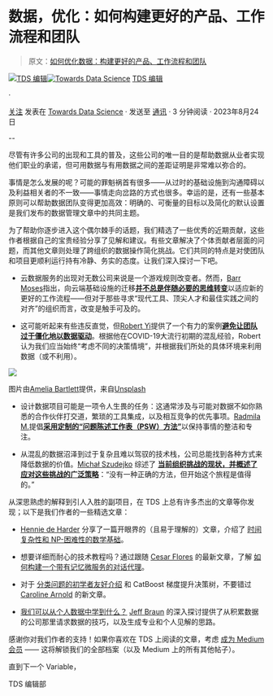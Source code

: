 # 数据，优化：如何构建更好的产品、工作流程和团队

> 原文：[如何优化数据：构建更好的产品、工作流程和团队](https://towardsdatascience.com/data-streamlined-how-to-build-better-products-workflows-and-teams-bf787dc3f933?source=collection_archive---------15-----------------------#2023-08-24)

[](https://towardsdatascience.medium.com/?source=post_page-----bf787dc3f933--------------------------------)[![TDS 编辑](../Images/4b2d1beaf4f6dcf024ffa6535de3b794.png)](https://towardsdatascience.medium.com/?source=post_page-----bf787dc3f933--------------------------------)[](https://towardsdatascience.com/?source=post_page-----bf787dc3f933--------------------------------)[![Towards Data Science](../Images/a6ff2676ffcc0c7aad8aaf1d79379785.png)](https://towardsdatascience.com/?source=post_page-----bf787dc3f933--------------------------------) [TDS 编辑](https://towardsdatascience.medium.com/?source=post_page-----bf787dc3f933--------------------------------)

·

[关注](https://medium.com/m/signin?actionUrl=https%3A%2F%2Fmedium.com%2F_%2Fsubscribe%2Fuser%2F7e12c71dfa81&operation=register&redirect=https%3A%2F%2Ftowardsdatascience.com%2Fdata-streamlined-how-to-build-better-products-workflows-and-teams-bf787dc3f933&user=TDS+Editors&userId=7e12c71dfa81&source=post_page-7e12c71dfa81----bf787dc3f933---------------------post_header-----------) 发表在 [Towards Data Science](https://towardsdatascience.com/?source=post_page-----bf787dc3f933--------------------------------) · 发送至 [通讯](https://towardsdatascience.com/newsletter?source=post_page-----bf787dc3f933--------------------------------) · 3 分钟阅读 · 2023年8月24日 [](https://medium.com/m/signin?actionUrl=https%3A%2F%2Fmedium.com%2F_%2Fvote%2Ftowards-data-science%2Fbf787dc3f933&operation=register&redirect=https%3A%2F%2Ftowardsdatascience.com%2Fdata-streamlined-how-to-build-better-products-workflows-and-teams-bf787dc3f933&user=TDS+Editors&userId=7e12c71dfa81&source=-----bf787dc3f933---------------------clap_footer-----------)

--

[](https://medium.com/m/signin?actionUrl=https%3A%2F%2Fmedium.com%2F_%2Fbookmark%2Fp%2Fbf787dc3f933&operation=register&redirect=https%3A%2F%2Ftowardsdatascience.com%2Fdata-streamlined-how-to-build-better-products-workflows-and-teams-bf787dc3f933&source=-----bf787dc3f933---------------------bookmark_footer-----------)

尽管有许多公司的出现和工具的普及，这些公司的唯一目的是帮助数据从业者实现他们职业的承诺，但可用数据与有用数据之间的差距证明是非常难以弥合的。

事情是怎么发展的呢？可能的罪魁祸首有很多——从过时的基础设施到沟通障碍以及利益相关者的不一致——事情走向岔路的方式也很多。幸运的是，还有一些基本原则可以帮助数据团队变得更加高效：明确的、可衡量的目标以及简化的默认设置是我们发布的数据管理文章中的共同主题。

为了帮助你逐步进入这个偶尔棘手的话题，我们精选了一些优秀的近期贡献，这些作者根据自己的宝贵经验分享了见解和建议。有些文章解决了个体贡献者层面的问题，而其他文章则处理了跨组织的数据操作简化挑战。它们共同的特点是对使团队和项目更顺利运行持有冷静、务实的态度。让我们深入探讨一下吧。

+   云数据服务的出现对无数公司来说是一个游戏规则改变者。然而，[Barr Moses](https://medium.com/u/2818bac48708?source=post_page-----bf787dc3f933--------------------------------)指出，向云端基础设施的迁移[**并不总是伴随必要的思维转变**](/your-datas-finally-in-the-cloud-now-stop-acting-so-on-prem-bbb7b4f35529)以适应新的更好的工作流程——但对于那些寻求“现代工具、顶尖人才和最佳实践之间的对齐”的组织而言，改变是触手可及的。

+   这可能听起来有些违反直觉，但[Robert Yi](https://medium.com/u/8ac2da8b0742?source=post_page-----bf787dc3f933--------------------------------)提供了一个有力的案例[**避免让团队过于僵化地以数据驱动**](/should-we-be-more-data-driven-sometimes-3dcf5e2753ae)。根据他在COVID-19大流行初期的混乱经验，Robert认为我们应当始终“考虑不同的决策情境”，并根据我们所处的具体环境来利用数据（或不利用）。

![](../Images/320262d603f57617e9d0856ca85b8675.png)

图片由[Amelia Bartlett](https://unsplash.com/@ameliabartlett?utm_source=medium&utm_medium=referral)提供，来自[Unsplash](https://unsplash.com/?utm_source=medium&utm_medium=referral)

+   设计数据项目可能是一项令人生畏的任务：这通常涉及与可能对数据不如你熟悉的合作伙伴打交道，繁琐的工具集成，以及相互竞争的优先事项。[Radmila M.](https://medium.com/u/1b144e8ba52a?source=post_page-----bf787dc3f933--------------------------------)提倡[**采用定制的“问题陈述工作表（PSW）方法”**](/how-to-effectively-structure-data-science-projects-85f717e65c75)以保持事情的整洁和专注。

+   从混乱的数据沼泽到过于复杂且难以驾驭的技术栈，公司总能找到各种方式来降低数据的价值。[Michał Szudejko](https://medium.com/u/d3b37fc311f7?source=post_page-----bf787dc3f933--------------------------------) 综述了 [**当前组织挑战的现状，并概述了应对这些挑战的广泛策略**](/from-numbers-to-actions-making-data-work-for-companies-162183c13998)：“没有一种正确的方法，但开始这个旅程是值得的。”

从深思熟虑的解释到引人入胜的副项目，在 TDS 上总有许多杰出的文章等你发现；以下是我们作者的一些精选文章：

+   [Hennie de Harder](https://medium.com/u/fb96be98b7b9?source=post_page-----bf787dc3f933--------------------------------) 分享了一篇开眼界的（且易于理解的）文章，介绍了 [时间复杂性和 NP-困难性的数学基础](/np-what-complexity-types-of-optimization-problems-explained-558d43276044)。

+   想要详细而耐心的技术教程吗？通过跟随 [Cesar Flores](https://medium.com/u/37afeaaf9b9a?source=post_page-----bf787dc3f933--------------------------------) 的最新文章，了解 [如何构建一个带有记忆微服务的对话代理](/building-a-conversational-agent-with-memory-microservice-with-openai-and-fastapi-5d0102bc8df9)。

+   对于 [分类问题的初学者友好介绍](/should-i-really-eat-that-mushroom-9edeaa69d934) 和 CatBoost 梯度提升决策树，不要错过 [Caroline Arnold](https://medium.com/u/9367198e7a3c?source=post_page-----bf787dc3f933--------------------------------) 的新文章。

+   [我们可以从个人数据中学到什么？](/accessing-your-personal-data-569b8991d745) [Jeff Braun](https://medium.com/u/1593a492c136?source=post_page-----bf787dc3f933--------------------------------) 的深入探讨提供了从积累数据的公司那里请求数据的技巧，以及生成专业和个人见解的思路。

感谢你对我们作者的支持！如果你喜欢在 TDS 上阅读的文章，考虑 [成为 Medium 会员](https://bit.ly/tds-membership) —— 这将解锁我们的全部档案（以及 Medium 上的所有其他帖子）。

直到下一个 Variable，

TDS 编辑部
